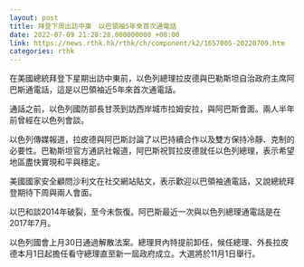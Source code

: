 ```yaml
---
layout: post
title: 拜登下周出訪中東　以巴領袖5年來首次通電話
date: 2022-07-09 21:28:28.000000000 +08:00
link: https://news.rthk.hk/rthk/ch/component/k2/1657005-20220709.htm
categories: rthk
---
```


在美國總統拜登下星期出訪中東前，以色列總理拉皮德與巴勒斯坦自治政府主席阿巴斯通電話，這是以巴領袖近5年來首次通電話。

通話之前，以色列國防部長甘茨到訪西岸城市拉姆安拉，與阿巴斯會面。兩人半年前曾經在以色列會談。

以色列傳媒報道，拉皮德與阿巴斯討論了以巴持續合作以及雙方保持冷靜、克制的必要性。巴勒斯坦官方通訊社報道，阿巴斯祝賀拉皮德就任以色列總理，表示希望地區盡快實現和平與穩定。

美國國家安全顧問沙利文在社交網站貼文，表示歡迎以巴領袖通電話，又說總統拜登期待下周與兩人會面。

以巴和談2014年破裂，至今未恢復。阿巴斯最近一次與以色列總理通電話是在2017年7月。

以色列國會上月30日通過解散法案。總理貝內特提前卸任，候任總理、外長拉皮德本月1日起擔任看守總理直至新一屆政府成立。大選將於11月1日舉行。

